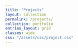 ```yaml
---
title: "Projects"
layout: collection
permalink: /projects/
collection: portfolio
entries_layout: grid
classes: wide
css: "/assets/css/project.css"
---
```

